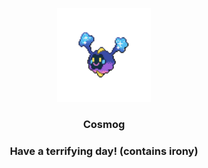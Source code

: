 <p align="center">
    <img src="https://raw.githubusercontent.com/PokeAPI/sprites/master/sprites/pokemon/789.png" width="150" height="150">
</p>
<h3 align="center"> <b>Cosmog</b></h3>
<h3 align="center">Have a terrifying day! (contains irony)</h3>
